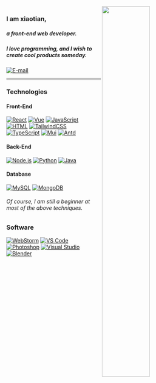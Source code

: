 <img width="50%" align="right" src="https://github-readme-stats.vercel.app/api?username=coder-xiaotian&count_private=true&show_icons=true&hide_border=true" />

### I am xiaotian,
##### a front-end web developer. 
##### I love programming, and I wish to create cool products someday.

[![E-mail](https://img.shields.io/badge/-775146061@qq.com-ccfbf1?style=for-the-badge&logo=mail.ru&logoColor=black)](mailto:775146061@qq.com)
<!-- [![Blog](https://img.shields.io/badge/-blog.sherry.cf-red?style=for-the-badge&logo=jekyll&logoColor=white)](https://www.github.com/Sherryme) -->

---

### Technologies

#### Front-End
[![React](https://img.shields.io/badge/-React-black?style=flat-square&logo=React&logoColor=original)](#)
[![Vue](https://img.shields.io/badge/-Vue.js-0ea5e9?style=flat-square&logo=vue.js&logoColor=default)](#)
[![JavaScript](https://img.shields.io/badge/-JavaScript-F7DF1E?style=flat-square&logo=javascript&logoColor=black)](#)
[![HTML](https://img.shields.io/badge/-HTML-E34F26?style=flat-square&logo=html5&logoColor=white)](#)
[![TailwindCSS](https://img.shields.io/badge/-TailwindCSS-blue?style=flat-square&logo=TailwindCSS&logoColor=original)](#)
[![TypeScript](https://img.shields.io/badge/-TypeScript-3178c6?style=flat-square&logo=TypeScript&logoColor=black)](#)
[![Mui](https://img.shields.io/badge/-Mui-ddd6fe?style=flat-square&logo=mui&logoColor=default)](#)
[![Antd](https://img.shields.io/badge/-Antd-059669?style=flat-square&logo=antdesign&logoColor=default)](#)

#### Back-End
[![Node.js](https://img.shields.io/badge/-Node.js-339933?style=flat-square&logo=nodedotjs&logoColor=white)](#)
[![Python](https://img.shields.io/badge/-Python-3776AB?style=flat-square&logo=python&logoColor=white)](#)
[![Java](https://img.shields.io/badge/-Java-007396?style=flat-square&logo=openjdk&logoColor=white)](#)

#### Database
[![MySQL](https://img.shields.io/badge/-MySQL-336791?style=flat-square&logo=MySQL&logoColor=white)](#)
[![MongoDB](https://img.shields.io/badge/-MongoDB-red?style=flat-square&logo=MongoDB&logoColor=white)](#)

###### Of course, I am still a beginner at most of the above techniques.

### Software
[![WebStorm](https://img.shields.io/badge/-WebStorm-black?style=flat-square&logo=webstorm&logoColor=white)](#)
[![VS Code](https://img.shields.io/badge/-VS_Code-blue?style=flat-square&logo=visualstudiocode&logoColor=white)](#)
[![Photoshop](https://img.shields.io/badge/-Photoshop-blue?style=flat-square&logo=adobe%20photoshop&logoColor=white)](#)
[![Visual Studio](https://img.shields.io/badge/-Visual_Studio-purple?style=flat-square&logo=visualstudio&logoColor=white)](#)
[![Blender](https://img.shields.io/badge/-Blender-purple?style=flat-square&logo=Blender&logoColor=white)](#)
